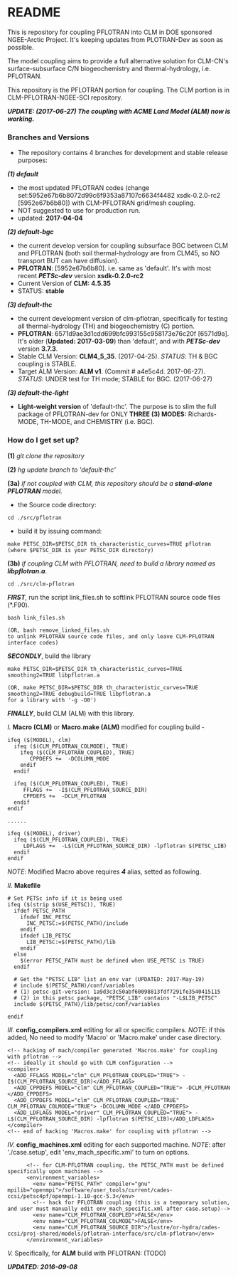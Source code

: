 # README #

This is repository for coupling PFLOTRAN into CLM in DOE sponsored NGEE-Arctic Project. It's keeping updates from PLOTRAN-Dev as soon as possible.

The model coupling aims to provide a full alternative solution for CLM-CN's surface-subsurface C/N biogeochemistry and thermal-hydrology, i.e. PFLOTRAN.

This repository is the PFLOTRAN portion for coupling. The CLM portion is in CLM-PFLOTRAN-NGEE-SCI repository.

***UPDATE: (2017-06-27) The coupling with ACME Land Model (ALM) now is working.***

### Branches and Versions ###

* The repository contains 4 branches for development and stable release purposes:
  
***(1) default*** 

 - the most updated PFLOTRAN codes (change set:5952e67b6b8072d99c6f9353a87107c6634f4482 xsdk-0.2.0-rc2
 [5952e67b6b80]) with CLM-PFLOTRAN grid/mesh coupling. 
 - NOT suggested to use for production run. 
 - updated: **2017-04-04**
 

***(2) default-bgc*** 
 - the current develop version for coupling subsurface BGC between CLM and PFLOTRAN (both soil thermal-hydrology are from CLM45, so NO transport BUT can have diffusion). 
 - **PFLOTRAN**: [5952e67b6b80]. i.e. same as 'default'. It's with most recent ***PETSc-dev*** version **xsdk-0.2.0-rc2**
 - Current Version of **CLM: 4.5.35**
 - STATUS: **stable**
 

***(3) default-thc*** 

 - the current development version of clm-pflotran, specifically for testing all thermal-hydrology (TH) and biogeochemistry (C) portion. 
 - **PFLOTRAN**: 6571d9ae3d1cdd699bfc993155c958173e76c20f [6571d9a]. It's older (**Updated: 2017-03-09**) than 'default', and with ***PETSc-dev*** version **3.7.3**.
 - Stable CLM Version: **CLM4_5_35**. (2017-04-25).  *STATUS*: TH & BGC coupling is STABLE. 
 - Target ALM Version: **ALM v1**. (Commit # a4e5c4d. 2017-06-27).  *STATUS*: UNDER test for TH mode; STABLE for BGC. (2017-06-27) 

***(3) default-thc-light*** 

 - **Light-weight version** of 'default-thc'.  The purpose is to slim the full package of PFLOTRAN-dev for ONLY **THREE (3) MODES:** Richards-MODE, TH-MODE, and CHEMISTRY (i.e. BGC).


### How do I get set up? ###

**(1)** *git clone the repository* 

**(2)** *hg update branch to 'default-thc'*

**(3a)** *if not coupled with CLM, this repository should be a **stand-alone PFLOTRAN** model.*

- the Source code directory: 
```
cd ./src/pflotran
```

- build it by issuing command:
```
make PETSC_DIR=$PETSC_DIR th_characteristic_curves=TRUE pflotran
(where $PETSC_DIR is your PETSC_DIR directory)
```

**(3b)** *if coupling CLM with PFLOTRAN, need to build a library named as **libpflotran.a**.*
```
cd ./src/clm-pflotran
```

***FIRST***, run the script link_files.sh to softlink PFLOTRAN source code files (*.F90).
```
bash link_files.sh

(OR, bash remove_linked_files.sh 
to unlink PFLOTRAN source code files, and only leave CLM-PFLOTRAN interface codes)
```

***SECONDLY***, build the library
```
make PETSC_DIR=$PETSC_DIR th_characteristic_curves=TRUE smoothing2=TRUE libpflotran.a

(OR, make PETSC_DIR=$PETSC_DIR th_characteristic_curves=TRUE smoothing2=TRUE debugbuild=TRUE libpflotran.a
for a library with '-g -O0')

```

***FINALLY***, build CLM (ALM) with this library.

*I.* **Macro (CLM)** or **Macro.make (ALM)** modified for coupling build -
```
ifeq ($(MODEL), clm) 
  ifeq ($(CLM_PFLOTRAN_COLMODE), TRUE) 
    ifeq ($(CLM_PFLOTRAN_COUPLED), TRUE) 
       CPPDEFS +=  -DCOLUMN_MODE 
    endif
  endif

  ifeq ($(CLM_PFLOTRAN_COUPLED), TRUE) 
     FFLAGS +=  -I$(CLM_PFLOTRAN_SOURCE_DIR)
     CPPDEFS +=  -DCLM_PFLOTRAN 
  endif
endif

......

ifeq ($(MODEL), driver) 
  ifeq ($(CLM_PFLOTRAN_COUPLED), TRUE) 
     LDFLAGS +=  -L$(CLM_PFLOTRAN_SOURCE_DIR) -lpflotran $(PETSC_LIB)
  endif
endif

```

*NOTE*: Modified Macro above requires ***4*** alias, setted as following.

*II.* **Makefile**
```
# Set PETSc info if it is being used
ifeq ($(strip $(USE_PETSC)), TRUE)
  ifdef PETSC_PATH
    ifndef INC_PETSC
      INC_PETSC:=$(PETSC_PATH)/include
    endif
    ifndef LIB_PETSC
      LIB_PETSC:=$(PETSC_PATH)/lib
    endif
  else
    $(error PETSC_PATH must be defined when USE_PETSC is TRUE)
  endif

  # Get the "PETSC_LIB" list an env var (UPDATED: 2017-May-19)
  # include $(PETSC_PATH)/conf/variables
  # (1) petsc-git-version: 1a9d3c3c50abf60098813fdf7291fe3540415115
  # (2) in this petsc package, "PETSC_LIB" contains "-L$LIB_PETSC"
  include $(PETSC_PATH)/lib/petsc/conf/variables
  
endif

```

*III.* **config_compilers.xml** editing for all or specific compilers. *NOTE*: if this added, No need to modify 'Macro' or 'Macro.make' under case directory. 

```
<!-- hacking of mach/compiler generated 'Macros.make' for coupling with pflotran -->
<!-- ideally it should go with CLM configuration -->
<compiler>
  <ADD_FFLAGS MODEL="clm" CLM_PFLOTRAN_COUPLED="TRUE"> -I$(CLM_PFLOTRAN_SOURCE_DIR)</ADD_FFLAGS>
  <ADD_CPPDEFS MODEL="clm" CLM_PFLOTRAN_COUPLED="TRUE"> -DCLM_PFLOTRAN </ADD_CPPDEFS>
  <ADD_CPPDEFS MODEL="clm" CLM_PFLOTRAN_COUPLED="TRUE" CLM_PFLOTRAN_COLMODE="TRUE"> -DCOLUMN_MODE </ADD_CPPDEFS>
  <ADD_LDFLAGS MODEL="driver" CLM_PFLOTRAN_COUPLED="TRUE"> -L$(CLM_PFLOTRAN_SOURCE_DIR) -lpflotran $(PETSC_LIB)</ADD_LDFLAGS>
</compiler>
<!-- end of hacking 'Macros.make' for coupling with pflotran -->

```


*IV.* **config_machines.xml** editing for each supported machine. *NOTE*: after './case.setup', edit 'env_mach_specific.xml' to turn on options.

```
      <!-- for CLM-PFLOTRAN coupling, the PETSC_PATH must be defined specifically upon machines -->
      <environment_variables>
        <env name="PETSC_PATH" compiler="gnu" mpilib="openmpi">/software/user_tools/current/cades-ccsi/petsc4pf/openmpi-1.10-gcc-5.3</env>      
        <!-- hack for PFLOTRAN coupling (this is a temporary solution, and user must manually edit env_mach_specific.xml after case.setup)-->
        <env name="CLM_PFLOTRAN_COUPLED">FALSE</env>
        <env name="CLM_PFLOTRAN_COLMODE">FALSE</env>
        <env name="CLM_PFLOTRAN_SOURCE_DIR">/lustre/or-hydra/cades-ccsi/proj-shared/models/pflotran-interface/src/clm-pflotran</env>
      </environment_variables>       

```



*V.* Specifically, for **ALM** build with PFLOTRAN:
(TODO)




***UPDATED: 2016-09-08***